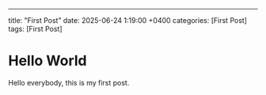 ---
title: "First Post"
date: 2025-06-24 1:19:00 +0400
categories: [First Post]
tags: [First Post]

# Hello World 

Hello everybody, this is my first post.